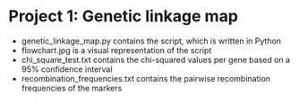 # Project 1: Genetic linkage map
- genetic_linkage_map.py contains the script, which is written in Python
- flowchart.jpg is a visual representation of the script
- chi_square_test.txt contains the chi-squared values per gene based on a 95% confidence interval
- recombination_frequencies.txt contains the pairwise recombination frequencies of the markers
